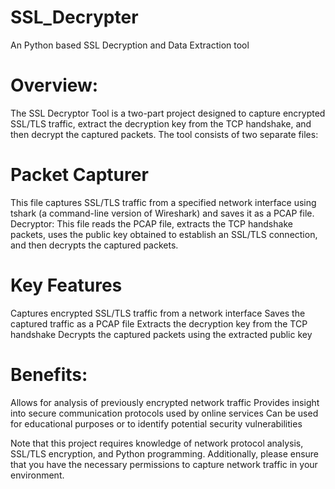 # SSL_Decrypter
An Python based SSL Decryption and Data Extraction tool

# Overview:

The SSL Decryptor Tool is a two-part project designed to capture encrypted SSL/TLS traffic, extract the decryption key from the TCP handshake, and then decrypt the captured packets. The tool consists of two separate files:

# Packet Capturer
This file captures SSL/TLS traffic from a specified network interface using tshark (a command-line version of Wireshark) and saves it as a PCAP file.
Decryptor: This file reads the PCAP file, extracts the TCP handshake packets, uses the public key obtained to establish an SSL/TLS connection, and then decrypts the captured packets.

# Key Features

Captures encrypted SSL/TLS traffic from a network interface
Saves the captured traffic as a PCAP file
Extracts the decryption key from the TCP handshake
Decrypts the captured packets using the extracted public key

# Benefits:
Allows for analysis of previously encrypted network traffic
Provides insight into secure communication protocols used by online services
Can be used for educational purposes or to identify potential security vulnerabilities

Note that this project requires knowledge of network protocol analysis, SSL/TLS encryption, and Python programming. Additionally, please ensure that you have the necessary permissions to capture network traffic in your environment.

